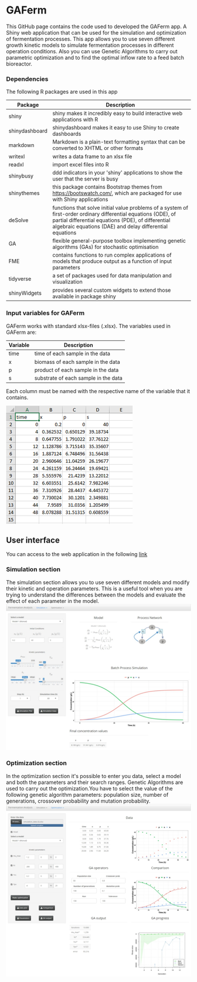 # GAFerm
This GitHub page contains the code used to developed the GAFerm app. A Shiny web application that can be used for the simulation and optimization of fermentation processes. This app allows you to use seven different growth kinetic models to simulate fermentation processes in different operation conditions. Also you can use Genetic Algorithms to carry out parametric optimization and to find the optimal inflow rate to a feed batch bioreactor.

### Dependencies 
The following R packages are used in this app 

| Package          	| Description |
|----------------------	|----------------------------------------------------------------------------------	|
| shiny |shiny makes it incredibly easy to build interactive web applications with R|
| shinydashboard | shinydashboard makes it easy to use Shiny to create dashboards|
| markdown | Markdown is a plain-text formatting syntax that can be converted to XHTML or other formats |
| writexl | writes a data frame to an xlsx file |
| readxl | import excel files into R|
| shinybusy | ddd indicators in your 'shiny' applications to show the user that the server is busy |
| shinythemes | this package contains Bootstrap themes from https://bootswatch.com/, which are packaged for use with Shiny applications |
| deSolve | functions that solve initial value problems of a system of first-order ordinary differential equations (ODE), of partial differential equations (PDE), of differential algebraic equations (DAE) and delay differential equations |
| GA | flexible general-purpose toolbox implementing genetic algorithms (GAs) for stochastic optimisation|
| FME | contains functions to run complex applications of models that produce output as a function of input parameters |
| tidyverse | a set of packages used for data manipulation and visualization |
| shinyWidgets | provides several custom widgets to extend those available in package shiny |


### Input variables for **GAFerm**
GAFerm works with standard xlsx-files (.xlsx). The variables used in GAFerm are:

| Variable             	| Description |
|----------------------	|----------------------------------------------------------------------------------	|
| time | time of each sample in the data|
| x | biomass of each sample in the data |
| p | product of each sample in the data |
| s | substrate of each sample in the data |


Each column must be named with the respective name of the variable that it contains.

![Alt text](readme_files/data_format.PNG)

## User interface  
You can access to the web application in the following [link](https://juanmgg.shinyapps.io/OPTIMIZATION/) 

### Simulation section
The simulation section allows you to use seven different models and modify their kinetic and operation parameters. This is a useful tool when you are trying to understand the differences between the models and evaluate the effect of each parameter in the model.
![Alt text](readme_files/user_interface_sim.jpeg)


### Optimization section 
In the optimization section it's possible to enter you data, select a model and both the parameters and their search ranges. Genetic Algorithms are used to carry out the optimization.You have to select the value of the following genetic algorithm parameters: population size, number of generations, crossover probability and mutation probability. 
![Alt text](readme_files/user_interface_opt.jpeg)
